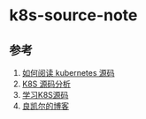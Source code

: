 # k8s-source-note

## 参考

1. [如何阅读 kubernetes 源码](https://www.zhihu.com/question/372957519)
2. [K8S 源码分析](https://blog.tianfeiyu.com/source-code-reading-notes/)
3. [学习K8S源码](https://github.com/Kevin-fqh/learning-k8s-source-code)
4. [良凯尔的博客](https://blog.csdn.net/kyle18826138721?type=blog)
